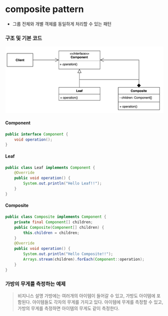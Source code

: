 # composite pattern 
- 그룹 전체와 개별 객체를 동일하게 처리할 수 있는 패턴

### 구조 및 기본 코드  
![img.png](img.png)

#### Component
```java
public interface Component {
    void operation();
}
```

#### Leaf
```java
public class Leaf implements Component {
    @Override
    public void operation() {
        System.out.println("Hello Leaf!!");
    }
}
```

#### Composite
```java
public class Composite implements Component {
    private final Component[] children;
    public Composite(Component[] children) {
        this.children = children;
    }
    @Override
    public void operation() {
        System.out.println("Hello Composite!!");
        Arrays.stream(children).forEach(Component::operation);
    }
}
```

### 가방의 무게를 측정하는 예제
> 비지니스 설명
> 가방에는 여러개의 아이템이 들어갈 수 있고, 가방도 아이템에 포함된다.
> 아이템들도 각자의 무게를 가지고 있다.
> 아이템에 무게를 측정할 수 있고, 가방의 무게를 측정하면 아이템의 무게도 같이 측정한다. 
